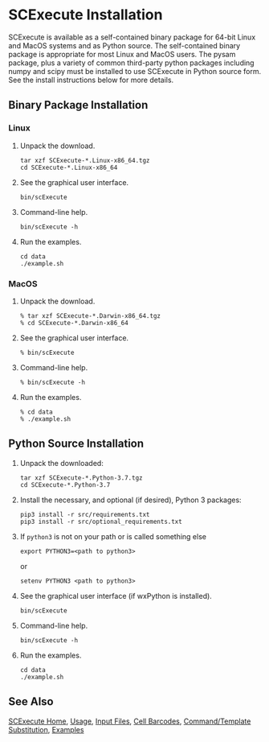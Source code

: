 
# SCExecute Installation #

SCExecute is available as a self-contained binary package for 64-bit Linux and MacOS systems and as Python source. The self-contained binary package is appropriate for most Linux and MacOS users. The pysam package, plus a variety of common third-party python packages including numpy and scipy must be installed to use SCExecute in Python source form. See the install instructions below for more details. 

## Binary Package Installation ##

### Linux ###
1. Unpack the download.
    ```
    tar xzf SCExecute-*.Linux-x86_64.tgz
    cd SCExecute-*.Linux-x86_64
    ```
2. See the graphical user interface.
    ```
    bin/scExecute
    ```
3. Command-line help.
    ```
    bin/scExecute -h
    ```
4. Run the examples.
    ```
    cd data
    ./example.sh
    ```
### MacOS ###
1. Unpack the download.
    ```
    % tar xzf SCExecute-*.Darwin-x86_64.tgz
    % cd SCExecute-*.Darwin-x86_64
    ```
2. See the graphical user interface.
    ```
    % bin/scExecute
    ```
3. Command-line help.
    ```
    % bin/scExecute -h
    ```
4. Run the examples.
    ```
    % cd data
    % ./example.sh
    ```

## Python Source Installation ##

1. Unpack the downloaded:
    ```
    tar xzf SCExecute-*.Python-3.7.tgz
    cd SCExecute-*.Python-3.7
    ```
2. Install the necessary, and optional (if desired), Python 3 packages:
    ```
    pip3 install -r src/requirements.txt 
    pip3 install -r src/optional_requirements.txt
    ```
3. If `python3` is not on your path or is called something else
    ```
    export PYTHON3=<path to python3>
    ```
    or
    ```
    setenv PYTHON3 <path to python3>
    ```
4. See the graphical user interface (if wxPython is installed).
    ```
    bin/scExecute
    ```
5. Command-line help.
    ```
    bin/scExecute -h
    ```
6. Run the examples.
    ```
    cd data
    ./example.sh
    ```

## See Also

[SCExecute Home](..), [Usage](Usage.md), [Input Files](InputFiles.md), [Cell Barcodes](Barcodes.md), [Command/Template Substitution](CommandSubst.md), [Examples](Examples.md)
